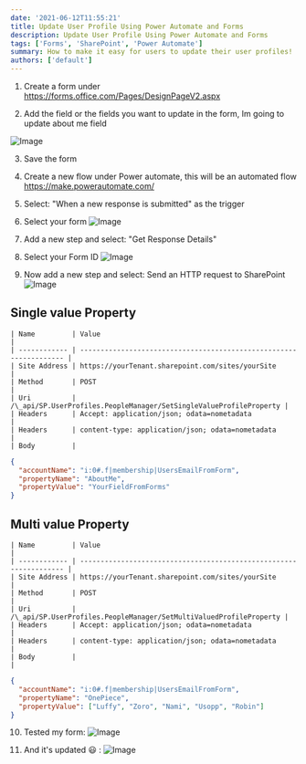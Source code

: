 ```yaml
---
date: '2021-06-12T11:55:21'
title: Update User Profile Using Power Automate and Forms
description: Update User Profile Using Power Automate and Forms
tags: ['Forms', 'SharePoint', 'Power Automate']
summary: How to make it easy for users to update their user profiles!
authors: ['default']
---
```


1. Create a form under https://forms.office.com/Pages/DesignPageV2.aspx

2. Add the field or the fields you want to update in the form, Im going to update about me field

![Image](/static/images/assets/UpdateUserProfileFromFlow/2.png)

3. Save the form

4. Create a new flow under Power automate, this will be an automated flow
   https://make.powerautomate.com/

5. Select: "When a new response is submitted" as the trigger

6. Select your form
   ![Image](/static/images/assets/UpdateUserProfileFromFlow/3.png)

7. Add a new step and select: "Get Response Details"

8. Select your Form ID
   ![Image](/static/images/assets/UpdateUserProfileFromFlow/4.png)

9. Now add a new step and select: Send an HTTP request to SharePoint
   ![Image](/static/images/assets/UpdateUserProfileFromFlow/5.png)

## Single value Property

```
| Name         | Value                                                              |
| ------------ | ------------------------------------------------------------------ |
| Site Address | https://yourTenant.sharepoint.com/sites/yourSite                   |
| Method       | POST                                                               |
| Uri          | /\_api/SP.UserProfiles.PeopleManager/SetSingleValueProfileProperty |
| Headers      | Accept: application/json; odata=nometadata                         |
| Headers      | content-type: application/json; odata=nometadata                   |
| Body         |
```

```json
{
  "accountName": "i:0#.f|membership|UsersEmailFromForm",
  "propertyName": "AboutMe",
  "propertyValue": "YourFieldFromForms"
}
```

## Multi value Property

```
| Name         | Value                                                              |
| ------------ | ------------------------------------------------------------------ |
| Site Address | https://yourTenant.sharepoint.com/sites/yourSite                   |
| Method       | POST                                                               |
| Uri          | /\_api/SP.UserProfiles.PeopleManager/SetMultiValuedProfileProperty |
| Headers      | Accept: application/json; odata=nometadata                         |
| Headers      | content-type: application/json; odata=nometadata                   |
| Body         |                                                                    |
```

```json
{
  "accountName": "i:0#.f|membership|UsersEmailFromForm",
  "propertyName": "OnePiece",
  "propertyValue": ["Luffy", "Zoro", "Nami", "Usopp", "Robin"]
}
```

10. Tested my form:
    ![Image](/static/images/assets/UpdateUserProfileFromFlow/6.png)

11. And it's updated :smiley: :
    ![Image](/static/images/assets/UpdateUserProfileFromFlow/7.png)
